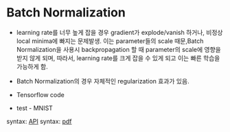 # Batch Normalization
* learning rate를 너무 높게 잡을 경우 gradient가 explode/vanish 하거나, 비정상 local minima에 빠지는 문제발생. 이는 parameter들의 scale 때문,Batch Normalization을 사용시 backpropagation 할 때 parameter의 scale에 영향을 받지 않게 되며, 따라서, learning rate를 크게 잡을 수 있게 되고 이는 빠른 학습을 가능하게 함.
* Batch Normalization의 경우 자체적인 regularization 효과가 있음.

* Tensorflow code
* test - MNIST

syntax: [API](https://www.tensorflow.org/api_docs/python/tf/layers/batch_normalization)
syntax: [pdf](https://arxiv.org/pdf/1502.03167.pdf)
